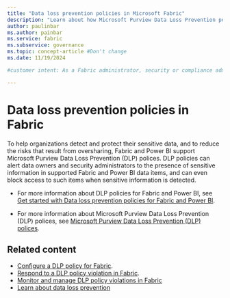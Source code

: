 ```yaml
---
title: "Data loss prevention policies in Microsoft Fabric"
description: "Learn about how Microsoft Purview Data Loss Prevention policies work in Microsoft Fabric."
author: paulinbar
ms.author: painbar
ms.service: fabric
ms.subservice: governance
ms.topic: concept-article #Don't change
ms.date: 11/19/2024

#customer intent: As a Fabric administrator, security or compliance admin, or Fabric or Power BI data owner, I want to know where I can find information about Microsoft Purview Data Loss Prevention (DLP) polices for Fabric and Power BI.

---
```


# Data loss prevention policies in Fabric

To help organizations detect and protect their sensitive data, and to reduce the risks that result from oversharing, Fabric and Power BI support Microsoft Purview Data Loss Prevention (DLP) polices. DLP policies can alert data owners and security administrators to the presence of sensitive information in supported Fabric and Power BI data items, and can even block access to such items when sensitive information is detected.

* For more information about DLP policies for Fabric and Power BI, see [Get started with Data loss prevention policies for Fabric and Power BI](/purview/dlp-powerbi-get-started).

* For more information about Microsoft Purview Data Loss Prevention (DLP) polices, see [Microsoft Purview Data Loss Prevention (DLP) polices](/microsoft-365/compliance/dlp-learn-about-dlp).

## Related content

* [Configure a DLP policy for Fabric](./data-loss-prevention-configure.md).
* [Respond to a DLP policy violation in Fabric](./data-loss-prevention-respond.md).
* [Monitor and manage DLP policy violations in Fabric](./data-loss-prevention-monitor.md)
* [Learn about data loss prevention](/purview/dlp-learn-about-dlp)